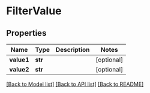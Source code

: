 # FilterValue

## Properties
Name | Type | Description | Notes
------------ | ------------- | ------------- | -------------
**value1** | **str** |  | [optional] 
**value2** | **str** |  | [optional] 

[[Back to Model list]](../README.md#documentation-for-models) [[Back to API list]](../README.md#documentation-for-api-endpoints) [[Back to README]](../README.md)


